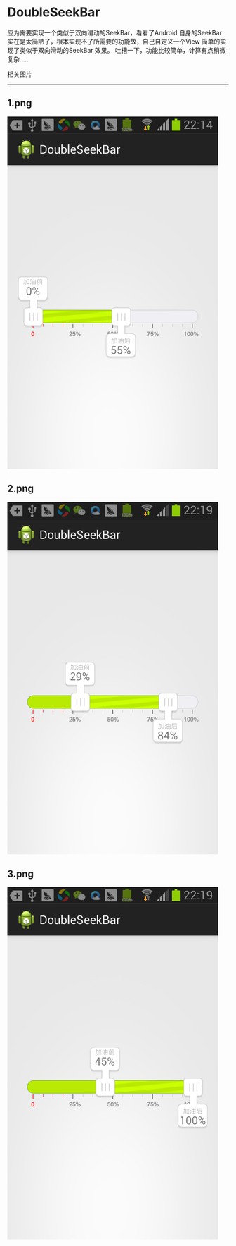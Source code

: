 DoubleSeekBar
=============

应为需要实现一个类似于双向滑动的SeekBar，看看了Android 自身的SeekBar 实在是太简陋了，根本实现不了所需要的功能故，自己自定义一个View 简单的实现了类似于双向滑动的SeekBar 效果。 吐槽一下，功能比较简单，计算有点稍微复杂.....


相关图片

-------------

## 1.png

![1.png](/1.png)


## 2.png

![2.png](/2.png)


## 3.png

![3.png](/3.png)
